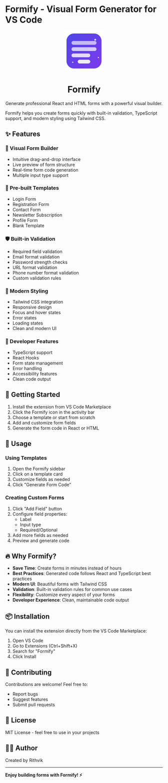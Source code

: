 # Formify - Visual Form Generator for VS Code

<div align="center">
  <img src="media/icon.png" alt="Formify Logo" width="128" height="128">
  <h1>Formify</h1>
  <p>Generate professional React and HTML forms with a powerful visual builder.</p>
</div>

Formify helps you create forms quickly with built-in validation, TypeScript support, and modern styling using Tailwind CSS.

## ✨ Features

### 🎨 Visual Form Builder

- Intuitive drag-and-drop interface
- Live preview of form structure
- Real-time form code generation
- Multiple input type support

### 📝 Pre-built Templates

- Login Form
- Registration Form
- Contact Form
- Newsletter Subscription
- Profile Form
- Blank Template

### 🛡️ Built-in Validation

- Required field validation
- Email format validation
- Password strength checks
- URL format validation
- Phone number format validation
- Custom validation rules

### 💅 Modern Styling

- Tailwind CSS integration
- Responsive design
- Focus and hover states
- Error states
- Loading states
- Clean and modern UI

### 🔧 Developer Features

- TypeScript support
- React Hooks
- Form state management
- Error handling
- Accessibility features
- Clean code output

## 🚀 Getting Started

1. Install the extension from VS Code Marketplace
2. Click the Formify icon in the activity bar
3. Choose a template or start from scratch
4. Add and customize form fields
5. Generate the form code in React or HTML

## 🎯 Usage

### Using Templates

1. Open the Formify sidebar
2. Click on a template card
3. Customize fields as needed
4. Click "Generate Form Code"

### Creating Custom Forms

1. Click "Add Field" button
2. Configure field properties:
   - Label
   - Input type
   - Required/Optional
3. Add more fields as needed
4. Preview and generate code

## 🔥 Why Formify?

- **Save Time**: Create forms in minutes instead of hours
- **Best Practices**: Generated code follows React and TypeScript best practices
- **Modern UI**: Beautiful forms with Tailwind CSS
- **Validation**: Built-in validation rules for common use cases
- **Flexibility**: Customize every aspect of your forms
- **Developer Experience**: Clean, maintainable code output

## 📦 Installation

You can install the extension directly from the VS Code Marketplace:

1. Open VS Code
2. Go to Extensions (Ctrl+Shift+X)
3. Search for "Formify"
4. Click Install

## 🤝 Contributing

Contributions are welcome! Feel free to:

- Report bugs
- Suggest features
- Submit pull requests

## 📝 License

MIT License - feel free to use in your projects

## 🙋‍♂️ Author

Created by Rithvik

---

**Enjoy building forms with Formify! ⚡**
